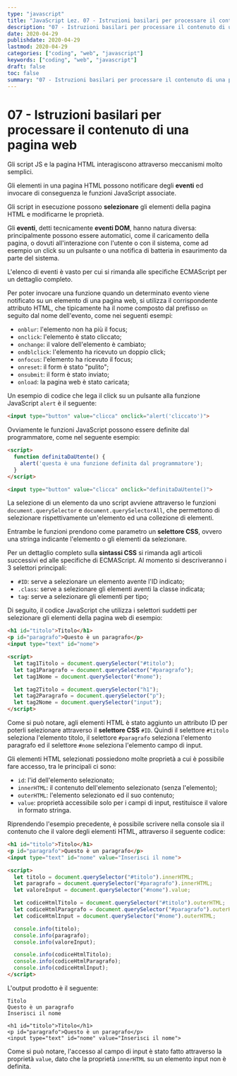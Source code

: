 ```yaml
---
type: "javascript"
title: "JavaScript Lez. 07 - Istruzioni basilari per processare il contenuto di una pagina web"
description: "07 - Istruzioni basilari per processare il contenuto di una pagina web"
date: 2020-04-29
publishdate: 2020-04-29
lastmod: 2020-04-29
categories: ["coding", "web", "javascript"]
keywords: ["coding", "web", "javascript"]
draft: false
toc: false
summary: "07 - Istruzioni basilari per processare il contenuto di una pagina web"
---
```


# 07 - Istruzioni basilari per processare il contenuto di una pagina web

Gli script JS e la pagina HTML interagiscono attraverso meccanismi molto semplici.

Gli elementi in una pagina HTML possono notificare degli **eventi** ed invocare di conseguenza le funzioni JavaScript associate.

Gli script in esecuzione possono **selezionare** gli elementi della pagina HTML e modificarne le proprietà.

Gli **eventi**, detti tecnicamente **eventi DOM**, hanno natura diversa: principalmente possono essere automatici, come il caricamento della pagina, o dovuti all'interazione con l'utente o con il sistema, come ad esempio un click su un pulsante o una notifica di batteria in esaurimento da parte del sistema.

L'elenco di eventi è vasto per cui si rimanda alle specifiche ECMAScript per un dettaglio completo.

Per poter invocare una funzione quando un determinato evento viene notificato su un elemento di una pagina web, si utilizza il corrispondente attributo HTML, che tipicamente ha il nome composto dal prefisso ``on`` seguito dal nome dell'evento, come nei seguenti esempi:

- ``onblur``: l'elemento non ha più il focus;
- ``onclick``: l'elemento è stato cliccato;
- ``onchange``: il valore dell'elemento è cambiato;
- ``ondblclick``: l'elemento ha ricevuto un doppio click;
- ``onfocus``: l'elemento ha ricevuto il focus;
- ``onreset``: il form è stato "pulito";
- ``onsubmit``: il form è stato inviato;
- ``onload``: la pagina web è stato caricata;

Un esempio di codice che lega il click su un pulsante alla funzione JavaScript ``alert`` è il seguente:

```html
<input type="button" value="clicca" onclick="alert('cliccato')">
```

Ovviamente le funzioni JavaScript possono essere definite dal programmatore, come nel seguente esempio:

```html
<script>
  function definitaDaUtente() {
    alert('questa è una funzione definita dal programmatore');
  }
</script>

<input type="button" value="clicca" onclick="definitaDaUtente()">
```

La selezione di un elemento da uno script avviene attraverso le funzioni ``document.querySelector`` e ``document.querySelectorAll``, che permettono di selezionare rispettivamente un'elemento ed una collezione di elementi.

Entrambe le funzioni prendono come parametro un **selettore CSS**, ovvero una stringa indicante l'elemento o gli elementi da selezionare.

Per un dettaglio completo sulla **sintassi CSS** si rimanda agli articoli successivi ed alle specifiche di ECMAScript. Al momento si descriveranno i 3 selettori principali:

- ``#ID``: serve a selezionare un elemento avente l'ID indicato;
- ``.class``: serve a selezionare gli elementi aventi la classe indicata;
- ``tag``: serve a selezionare gli elementi per tipo;

Di seguito, il codice JavaScript che utilizza i selettori suddetti per selezionare gli elementi della pagina web di esempio:

```html
<h1 id="titolo">Titolo</h1>
<p id="paragrafo">Questo è un paragrafo</p>
<input type="text" id="nome">

<script>
  let tag1Titolo = document.querySelector("#titolo");
  let tag1Paragrafo = document.querySelector("#paragrafo");
  let tag1Nome = document.querySelector("#nome");

  let tag2Titolo = document.querySelector("h1");
  let tag2Paragrafo = document.querySelector("p");
  let tag2Nome = document.querySelector("input");
</script>
```

Come si può notare, agli elementi HTML è stato aggiunto un attributo ID per poterli selezionare attraverso il **selettore CSS** ``#ID``. Quindi il selettore ``#titolo`` seleziona l'elemento titolo, il selettore ``#paragrafo`` seleziona l'elemento paragrafo ed il selettore ``#nome`` seleziona l'elemento campo di input.

Gli elementi HTML selezionati possiedono molte proprietà a cui è possibile fare accesso, tra le principali ci sono:

- ``id``: l'id dell'elemento selezionato;
- ``innerHTML``: il contenuto dell'elemento selezionato (senza l'elemento);
- ``outerHTML``: l'elemento selezionato ed il suo contenuto;
- ``value``: proprietà accessibile solo per i campi di input, restituisce il valore in formato stringa.

Riprendendo l'esempio precedente, è possibile scrivere nella console sia il contenuto che il valore degli elementi HTML, attraverso il seguente codice:

```html
<h1 id="titolo">Titolo</h1>
<p id="paragrafo">Questo è un paragrafo</p>
<input type="text" id="nome" value="Inserisci il nome">

<script>
  let titolo = document.querySelector("#titolo").innerHTML;
  let paragrafo = document.querySelector("#paragrafo").innerHTML;
  let valoreInput = document.querySelector("#nome").value;

  let codiceHtmlTitolo = document.querySelector("#titolo").outerHTML;
  let codiceHtmlParagrafo = document.querySelector("#paragrafo").outerHTML;
  let codiceHtmlInput = document.querySelector("#nome").outerHTML;

  console.info(titolo);
  console.info(paragrafo);
  console.info(valoreInput);

  console.info(codiceHtmlTitolo);
  console.info(codiceHtmlParagrafo);
  console.info(codiceHtmlInput);
</script>
```

L'output prodotto è il seguente:

```output
Titolo
Questo è un paragrafo
Inserisci il nome

<h1 id="titolo">Titolo</h1>
<p id="paragrafo">Questo è un paragrafo</p>
<input type="text" id="nome" value="Inserisci il nome">
```

Come si può notare, l'accesso al campo di input è stato fatto attraverso la proprietà ``value``, dato che la proprietà ``innerHTML`` su un elemento input non è definita.
